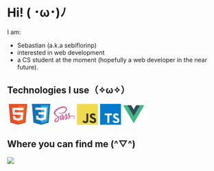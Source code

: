 # Hi! ( ･ω･)ﾉ
I am:
- Sebastian (a.k.a sebiflorinp)
- interested in web development
- a CS student at the moment (hopefully a web developer in the near future).
## Technologies I use（✧ω✧）


<img src="https://github.com/devicons/devicon/blob/master/icons/html5/html5-original.svg" width="50" /> <img src="https://github.com/devicons/devicon/blob/master/icons/css3/css3-original.svg" width="50" /> <img src="https://github.com/devicons/devicon/blob/master/icons/sass/sass-original.svg" width="50" /> <img src="https://github.com/devicons/devicon/blob/master/icons/javascript/javascript-original.svg" width="50" />  <img src="https://github.com/devicons/devicon/blob/master/icons/typescript/typescript-original.svg" width="50" /> <img src="https://github.com/devicons/devicon/blob/master/icons/vuejs/vuejs-original.svg" width="50" />

## Where you can find me (^▽^)

![](https://dcbadge.vercel.app/api/shield/548606155317051405?style=flat-square&compact=true)
<!---
sebiflorinp/sebiflorinp is a ✨ special ✨ repository because its `README.md` (this file) appears on your GitHub profile.
You can click the Preview link to take a look at your changes.
--->
